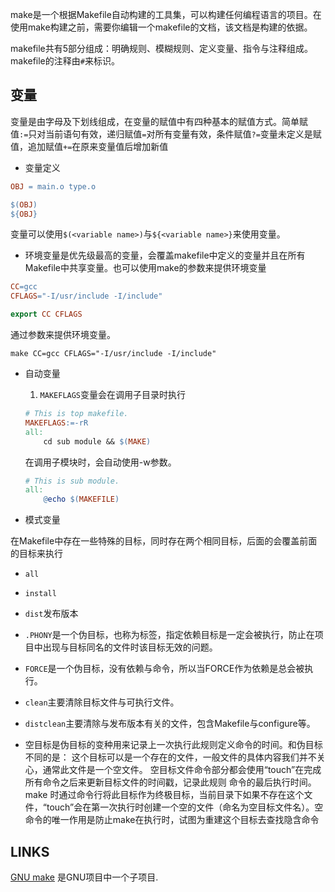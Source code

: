 make是一个根据Makefile自动构建的工具集，可以构建任何编程语言的项目。在使用make构建之前，需要你编辑一个makefile的文档，该文档是构建的依据。

makefile共有5部分组成：明确规则、模糊规则、定义变量、指令与注释组成。makefile的注释由`#`来标识。

## 变量

变量是由字母及下划线组成，在变量的赋值中有四种基本的赋值方式。简单赋值`:=`只对当前语句有效，递归赋值`=`对所有变量有效，条件赋值`?=`变量未定义是赋值，追加赋值`+=`在原来变量值后增加新值

* 变量定义

```makefile
OBJ = main.o type.o

$(OBJ)
${OBJ}
```

变量可以使用`$(<variable name>)`与`${<variable name>}`来使用变量。

* 环境变量是优先级最高的变量，会覆盖makefile中定义的变量并且在所有Makefile中共享变量。也可以使用make的参数来提供环境变量

```Makefile
CC=gcc
CFLAGS="-I/usr/include -I/include"

export CC CFLAGS
```

通过参数来提供环境变量。

```shell
make CC=gcc CFLAGS="-I/usr/include -I/include"
```

* 自动变量

  1. `MAKEFLAGS`变量会在调用子目录时执行
    
    ```Makefile
    # This is top makefile.
    MAKEFLAGS:=-rR
    all: 
    	cd sub module && $(MAKE)	
    ````
    
    在调用子模块时，会自动使用-w参数。

    ```Makefile
    # This is sub module.
    all:
    	@echo $(MAKEFILE)
    ```

* 模式变量


在Makefile中存在一些特殊的目标，同时存在两个相同目标，后面的会覆盖前面的目标来执行


* `all`

* `install`

* `dist`发布版本

* `.PHONY`是一个伪目标，也称为标签，指定依赖目标是一定会被执行，防止在项目中出现与目标同名的文件时该目标无效的问题。

* `FORCE`是一个伪目标，没有依赖与命令，所以当FORCE作为依赖是总会被执行。

* `clean`主要清除目标文件与可执行文件。

* `distclean`主要清除与发布版本有关的文件，包含Makefile与configure等。

* 空目标是伪目标的变种用来记录上一次执行此规则定义命令的时间。和伪目标不同的是：
这个目标可以是一个存在的文件，一般文件的具体内容我们并不关心，通常此文件是一个空文件。
空目标文件命令部分都会使用“touch”在完成所有命令之后来更新目标文件的时间戳，记录此规则
命令的最后执行时间。 make 时通过命令行将此目标作为终极目标，当前目录下如果不存在这个文
件，“touch”会在第一次执行时创建一个空的文件（命名为空目标文件名）。空命令的唯一作用是防止make在执行时，试图为重建这个目标去查找隐含命令


## LINKS

[GNU make](https://www.gnu.org/software/make/manual) 是GNU项目中一个子项目.

